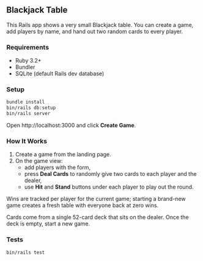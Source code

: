## Blackjack Table

This Rails app shows a very small Blackjack table. You can create a game, add players by name, and hand out two random cards to every player.

### Requirements

- Ruby 3.2+
- Bundler
- SQLite (default Rails dev database)

### Setup

```bash
bundle install
bin/rails db:setup
bin/rails server
```

Open http://localhost:3000 and click **Create Game**.

### How It Works

1. Create a game from the landing page.
2. On the game view:
   - add players with the form,
   - press **Deal Cards** to randomly give two cards to each player and the dealer,
   - use **Hit** and **Stand** buttons under each player to play out the round.

Wins are tracked per player for the current game; starting a brand-new game creates a fresh table with everyone back at zero wins.

Cards come from a single 52-card deck that sits on the dealer. Once the deck is empty, start a new game.

### Tests

```bash
bin/rails test
```


